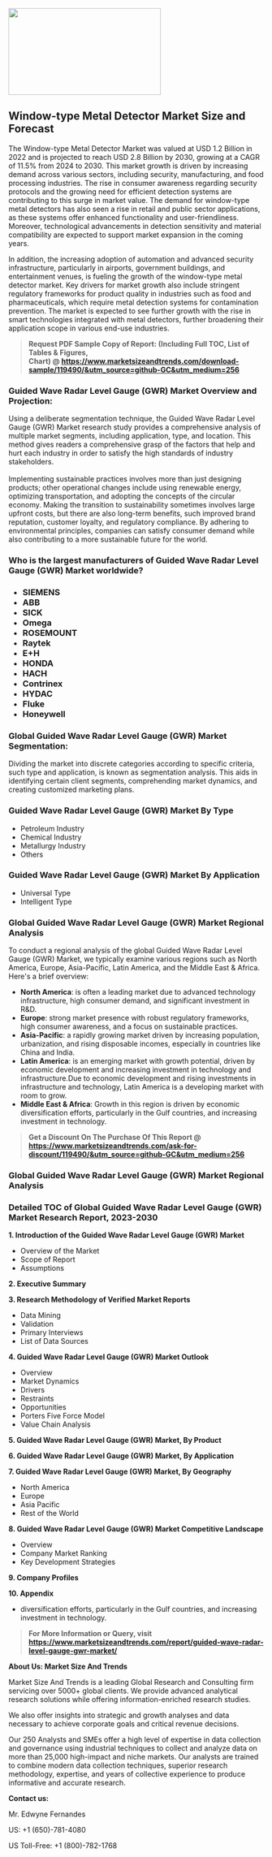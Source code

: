 <p><img class="alignnone size-medium wp-image-20088" src="https://ffe5etoiles.com/wp-content/uploads/2024/12/MST1-300x171.png" alt="" width="300" height="171" /></p><h2>Window-type Metal Detector Market Size and Forecast</h2><p>The Window-type Metal Detector Market was valued at USD 1.2 Billion in 2022 and is projected to reach USD 2.8 Billion by 2030, growing at a CAGR of 11.5% from 2024 to 2030. This market growth is driven by increasing demand across various sectors, including security, manufacturing, and food processing industries. The rise in consumer awareness regarding security protocols and the growing need for efficient detection systems are contributing to this surge in market value. The demand for window-type metal detectors has also seen a rise in retail and public sector applications, as these systems offer enhanced functionality and user-friendliness. Moreover, technological advancements in detection sensitivity and material compatibility are expected to support market expansion in the coming years.</p><p>In addition, the increasing adoption of automation and advanced security infrastructure, particularly in airports, government buildings, and entertainment venues, is fueling the growth of the window-type metal detector market. Key drivers for market growth also include stringent regulatory frameworks for product quality in industries such as food and pharmaceuticals, which require metal detection systems for contamination prevention. The market is expected to see further growth with the rise in smart technologies integrated with metal detectors, further broadening their application scope in various end-use industries.</p></p><blockquote id="" class=""><strong>Request PDF Sample Copy of Report: (Including Full TOC, List of Tables &amp; Figures, Chart)&nbsp;@&nbsp;<strong><a href="https://www.marketsizeandtrends.com/download-sample/119490/&utm_source=github-GC&utm_medium=256" target="_blank">https://www.marketsizeandtrends.com/download-sample/119490/&utm_source=github-GC&utm_medium=256</a></strong></strong></blockquote><h3 id="" class="">Guided Wave Radar Level Gauge (GWR) Market&nbsp;Overview and Projection:</h3><p id="" class="">Using a deliberate segmentation technique, the Guided Wave Radar Level Gauge (GWR) Market research study provides a comprehensive analysis of multiple market segments, including application, type, and location. This method gives readers a comprehensive grasp of the factors that help and hurt each industry in order to satisfy the high standards of industry stakeholders. <br /> <br />Implementing sustainable practices involves more than just designing products; other operational changes include using renewable energy, optimizing transportation, and adopting the concepts of the circular economy. Making the transition to sustainability sometimes involves large upfront costs, but there are also long-term benefits, such improved brand reputation, customer loyalty, and regulatory compliance. By adhering to environmental principles, companies can satisfy consumer demand while also contributing to a more sustainable future for the world.</p><h3 id="" class="">Who is the largest manufacturers of&nbsp;Guided Wave Radar Level Gauge (GWR) Market worldwide?</h3><h3 class=""><p><ul><li>SIEMENS </li><li> ABB </li><li> SICK </li><li> Omega </li><li> ROSEMOUNT </li><li> Raytek </li><li> E+H </li><li> HONDA </li><li> HACH </li><li> Contrinex </li><li> HYDAC </li><li> Fluke </li><li> Honeywell</li></ul></p></h3><h3 id="" class="">Global&nbsp;Guided Wave Radar Level Gauge (GWR) Market Segmentation:</h3><p id="" class="">Dividing the market into discrete categories according to specific criteria, such type and application, is known as segmentation analysis. This aids in identifying certain client segments, comprehending market dynamics, and creating customized marketing plans.</p><h3 id="" class="">Guided Wave Radar Level Gauge (GWR) Market&nbsp;By Type</h3><p><p><ul><li>Petroleum Industry</li><li> Chemical Industry</li><li> Metallurgy Industry</li><li> Others</p></li></ul></p></p><h3 id="" class="">Guided Wave Radar Level Gauge (GWR) Market&nbsp;By Application</h3><p class=""><p><ul><li>Universal Type</li><li> Intelligent Type</li></ul></p></p><h3 id="" class="">Global Guided Wave Radar Level Gauge (GWR) Market Regional Analysis</h3><p id="" class="">To conduct a regional analysis of the global Guided Wave Radar Level Gauge (GWR) Market, we typically examine various regions such as North America, Europe, Asia-Pacific, Latin America, and the Middle East &amp; Africa. Here's a brief overview:</p><ul><li><strong>North America</strong>: is often a leading market due to advanced technology infrastructure, high consumer demand, and significant investment in R&amp;D.</li><li><strong>Europe</strong>: strong market presence with robust regulatory frameworks, high consumer awareness, and a focus on sustainable practices.</li><li><strong>Asia-Pacific</strong>: a rapidly growing market driven by increasing population, urbanization, and rising disposable incomes, especially in countries like China and India.</li><li><strong>Latin America</strong>: is an emerging market with growth potential, driven by economic development and increasing investment in technology and infrastructure.Due to economic development and rising investments in infrastructure and technology, Latin America is a developing market with room to grow.</li><li><strong>Middle East &amp; Africa</strong>: Growth in this region is driven by economic diversification efforts, particularly in the Gulf countries, and increasing investment in technology.</li></ul><blockquote id="" class=""><strong>Get a Discount On The Purchase Of This Report @ <strong><a href="https://www.marketsizeandtrends.com/ask-for-discount/119490/&utm_source=github-GC&utm_medium=256" target="_blank">https://www.marketsizeandtrends.com/ask-for-discount/119490/&utm_source=github-GC&utm_medium=256</a></strong></strong></blockquote><h3 id="" class="">Global Guided Wave Radar Level Gauge (GWR) Market Regional Analysis</h3><h3 id="" class="">Detailed TOC of Global Guided Wave Radar Level Gauge (GWR) Market Research Report, 2023-2030</h3><p id="" class=""><strong>1. Introduction of the Guided Wave Radar Level Gauge (GWR) Market</strong></p><ul><li>Overview of the Market</li><li>Scope of Report</li><li>Assumptions</li></ul><p id="" class=""><strong>2. Executive Summary</strong></p><p id="" class=""><strong>3. Research Methodology of Verified Market Reports</strong></p><ul><li>Data Mining</li><li>Validation</li><li>Primary Interviews</li><li>List of Data Sources</li></ul><p id="" class=""><strong>4. Guided Wave Radar Level Gauge (GWR) Market Outlook</strong></p><ul><li>Overview</li><li>Market Dynamics</li><li>Drivers</li><li>Restraints</li><li>Opportunities</li><li>Porters Five Force Model</li><li>Value Chain Analysis</li></ul><p id="" class=""><strong>5. Guided Wave Radar Level Gauge (GWR) Market, By Product</strong></p><p id="" class=""><strong>6. Guided Wave Radar Level Gauge (GWR) Market, By Application</strong></p><p id="" class=""><strong>7. Guided Wave Radar Level Gauge (GWR) Market, By Geography</strong></p><ul><li>North America</li><li>Europe</li><li>Asia Pacific</li><li>Rest of the World</li></ul><p id="" class=""><strong>8. Guided Wave Radar Level Gauge (GWR) Market Competitive Landscape</strong></p><ul><li>Overview</li><li>Company Market Ranking</li><li>Key Development Strategies</li></ul><p id="" class=""><strong>9. Company Profiles</strong></p><p id="" class=""><strong>10. Appendix</strong></p><ul><li>diversification efforts, particularly in the Gulf countries, and increasing investment in technology.</li></ul><blockquote id="" class=""><strong>For More Information or Query, visit <strong><strong><a href="https://www.marketsizeandtrends.com/report/guided-wave-radar-level-gauge-gwr-market/" target="_blank">https://www.marketsizeandtrends.com/report/guided-wave-radar-level-gauge-gwr-market/</a></strong></strong></strong></blockquote><p id="" class=""><strong>About Us: Market Size And Trends</strong></p><p id="" class="">Market Size And Trends is a leading Global Research and Consulting firm servicing over 5000+ global clients. We provide advanced analytical research solutions while offering information-enriched research studies.</p><p id="" class="">We also offer insights into strategic and growth analyses and data necessary to achieve corporate goals and critical revenue decisions.</p><p id="" class="">Our 250 Analysts and SMEs offer a high level of expertise in data collection and governance using industrial techniques to collect and analyze data on more than 25,000 high-impact and niche markets. Our analysts are trained to combine modern data collection techniques, superior research methodology, expertise, and years of collective experience to produce informative and accurate research.</p><p id="" class=""><strong>Contact us:</strong></p><p id="" class="">Mr. Edwyne Fernandes</p><p id="" class="">US: +1 (650)-781-4080</p><p id="" class="">US Toll-Free: +1 (800)-782-1768</p>
